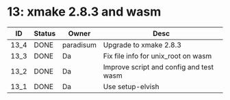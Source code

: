 # 13: xmake 2.8.3 and wasm

| ID | Status | Owner | Desc |
|----|--------|--------|-------|
| 13_4 | DONE | paradisum | Upgrade to xmake 2.8.3 |
| 13_3 | DONE | Da | Fix file info for unix_root on wasm |
| 13_2 | DONE | Da | Improve script and config and test wasm |
| 13_1 | DONE | Da | Use setup-elvish |

